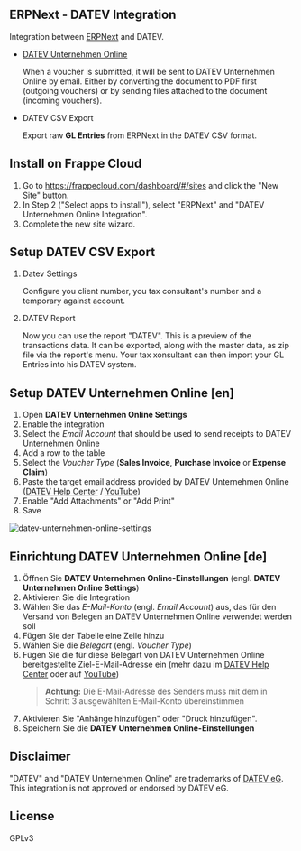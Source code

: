## ERPNext - DATEV Integration

Integration between [ERPNext](https://github.com/frappe/erpnext) and DATEV.

- [DATEV Unternehmen Online](https://www.datev.de/web/de/mydatev/online-anwendungen/datev-unternehmen-online/)

    When a voucher is submitted, it will be sent to DATEV Unternehmen Online by email. Either by converting the document to PDF first (outgoing vouchers) or by sending files attached to the document (incoming vouchers).

- DATEV CSV Export

    Export raw **GL Entries** from ERPNext in the DATEV CSV format.

## Install on Frappe Cloud

1. Go to https://frappecloud.com/dashboard/#/sites and click the "New Site" button.
2. In Step 2 ("Select apps to install"), select "ERPNext" and "DATEV Unternehmen Online Integration".
3. Complete the new site wizard.


## Setup DATEV CSV Export

1. Datev Settings

    Configure you client number, you tax consultant's number and a temporary against account.

2. DATEV Report

    Now you can use the report "DATEV". This is a preview of the transactions data. It can be exported, along with the master data, as zip file via the report's menu. Your tax xonsultant can then import your GL Entries into his DATEV system.

## Setup DATEV Unternehmen Online [en]

1. Open **DATEV Unternehmen Online Settings**
2. Enable the integration
3. Select the _Email Account_ that should be used to send receipts to DATEV Unternehmen Online
4. Add a row to the table
5. Select the _Voucher Type_ (**Sales Invoice**, **Purchase Invoice** or **Expense Claim**)
6. Paste the target email address provided by DATEV Unternehmen Online ([DATEV Help Center](https://apps.datev.de/help-center/documents/1007550) / [YouTube](https://youtu.be/ZiISSXqX3KM))
8. Enable "Add Attachments" or "Add Print"
9. Save

![datev-unternehmen-online-settings](https://user-images.githubusercontent.com/14891507/155744820-f7eb3aa7-ba36-4a66-aa12-80e75fc467de.png)

## Einrichtung DATEV Unternehmen Online [de]

1. Öffnen Sie **DATEV Unternehmen Online-Einstellungen** (engl. **DATEV Unternehmen Online Settings**)
2. Aktivieren Sie die Integration
3. Wählen Sie das _E-Mail-Konto_ (engl. _Email Account_) aus, das für den Versand von Belegen an DATEV Unternehmen Online verwendet werden soll
4. Fügen Sie der Tabelle eine Zeile hinzu
5. Wählen Sie die _Belegart_ (engl. _Voucher Type_)
6. Fügen Sie die für diese Belegart von DATEV Unternehmen Online bereitgestellte Ziel-E-Mail-Adresse ein (mehr dazu im [DATEV Help Center](https://apps.datev.de/help-center/documents/1007550) oder auf [YouTube](https://youtu.be/ZiISSXqX3KM))
    > **Achtung:** Die E-Mail-Adresse des Senders muss mit dem in Schritt 3 ausgewählten E-Mail-Konto übereinstimmen
8. Aktivieren Sie "Anhänge hinzufügen" oder "Druck hinzufügen".
9. Speichern Sie die **DATEV Unternehmen Online-Einstellungen**

## Disclaimer

"DATEV" and "DATEV Unternehmen Online" are trademarks of [DATEV eG](https://www.datev.de/). This integration is not approved or endorsed by DATEV eG.

## License

GPLv3
